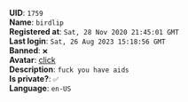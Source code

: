**UID**: `1759`  
**Name**: `birdlip`  
**Registered at**: `Sat, 28 Nov 2020 21:45:01 GMT`  
**Last login**: `Sat, 26 Aug 2023 15:18:56 GMT`  
**Banned**: `❌`  
**Avatar**: [click](/avatars/5ada67f0-1372-4433-89b5-97cdb2eeb5f6.jpg)  
**Description**: ```fuck you have aids```  
**Is private?**: `✅`  
**Language**: `en-US`